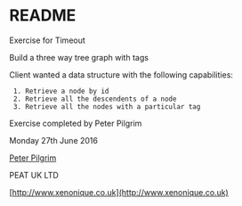 README
=======

Exercise for Timeout 

Build a three way tree graph with tags

Client wanted a data structure with the following capabilities:

     1. Retrieve a node by id
     2. Retrieve all the descendents of a node
     3. Retrieve all the nodes with a particular tag
     
     
Exercise completed by Peter Pilgrim
     
Monday 27th June 2016

[Peter Pilgrim](peter.pilgrim@gmail.com)

PEAT UK LTD

[http://www.xenonique.co.uk](http://www.xenonique.co.uk)
